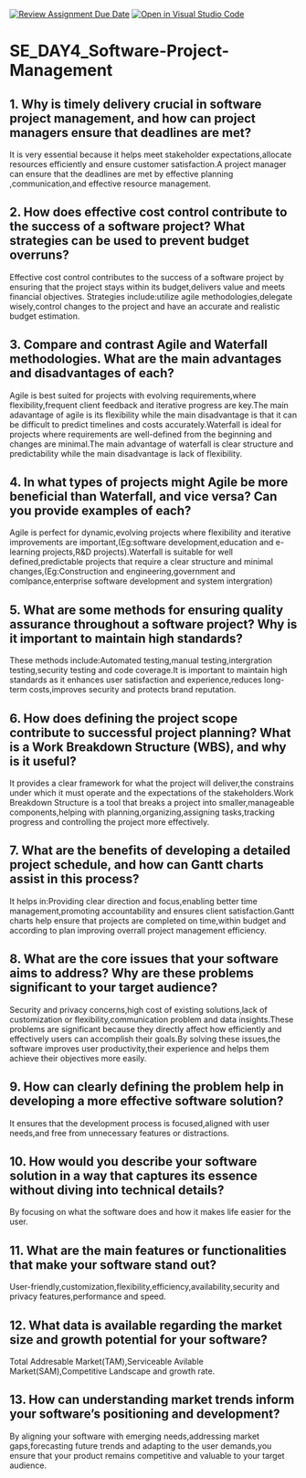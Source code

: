[![Review Assignment Due Date](https://classroom.github.com/assets/deadline-readme-button-22041afd0340ce965d47ae6ef1cefeee28c7c493a6346c4f15d667ab976d596c.svg)](https://classroom.github.com/a/9pw6JKcu)
[![Open in Visual Studio Code](https://classroom.github.com/assets/open-in-vscode-2e0aaae1b6195c2367325f4f02e2d04e9abb55f0b24a779b69b11b9e10269abc.svg)](https://classroom.github.com/online_ide?assignment_repo_id=18447179&assignment_repo_type=AssignmentRepo)
# SE_DAY4_Software-Project-Management
## 1. Why is timely delivery crucial in software project management, and how can project managers ensure that deadlines are met?
 It is very essential because it helps meet stakeholder expectations,allocate resources efficiently and ensure customer satisfaction.A project manager can ensure that the deadlines are met by effective planning ,communication,and effective resource management.
## 2. How does effective cost control contribute to the success of a software project? What strategies can be used to prevent budget overruns?
Effective cost control contributes to the success of a software project by ensuring that the project stays within its budget,delivers value and meets financial objectives.
Strategies include:utilize agile methodologies,delegate wisely,control changes to the project and have an accurate and realistic budget estimation.
## 3. Compare and contrast Agile and Waterfall methodologies. What are the main advantages and disadvantages of each?
Agile is best suited for projects with evolving requirements,where flexibility,frequent client feedback and iterative progress are key.The main adavantage of agile is its flexibility while the main disadvantage is that it can be difficult to predict timelines and costs accurately.Waterfall is ideal for projects where requirements are well-defined from the beginning and changes are minimal.The main advantage of waterfall is clear structure and predictability while the main disadvantage is lack of flexibility.
## 4. In what types of projects might Agile be more beneficial than Waterfall, and vice versa? Can you provide examples of each?
Agile is perfect for dynamic,evolving projects where flexibility and iterative improvements are important,(Eg:software development,education and e-learning projects,R&D projects).Waterfall is suitable for well defined,predictable projects that require a clear structure and minimal changes,(Eg:Construction and engineering,government and comlpance,enterprise software development and system intergration)
## 5. What are some methods for ensuring quality assurance throughout a software project? Why is it important to maintain high standards?
These methods include:Automated testing,manual testing,intergration testing,security testing and code coverage.It is important to maintain high standards as it enhances user satisfaction and experience,reduces long-term costs,improves security and protects brand reputation.
## 6. How does defining the project scope contribute to successful project planning? What is a Work Breakdown Structure (WBS), and why is it useful?
It provides a clear framework for what the project will deliver,the constrains under which it must operate and the expectations of the stakeholders.Work Breakdown Structure is a tool that breaks a project into smaller,manageable components,helping with planning,organizing,assigning tasks,tracking progress and controlling the project more effectively.
## 7. What are the benefits of developing a detailed project schedule, and how can Gantt charts assist in this process?
It helps in:Providing clear direction and focus,enabling better time management,promoting accountability and ensures client satisfaction.Gantt charts help ensure that projects are completed on time,within budget and according to plan improving overrall project management efficiency.
## 8. What are the core issues that your software aims to address? Why are these problems significant to your target audience?
Security and privacy concerns,high cost of existing solutions,lack of customization or flexibility,communication problem and data insights.These problems are significant because they directly affect how efficiently and effectively users can accomplish their goals.By solving these issues,the software improves user productivity,their experience and helps them achieve their objectives more easily.
## 9. How can clearly defining the problem help in developing a more effective software solution?
It ensures that the development process is focused,aligned with user needs,and free from unnecessary features or distractions.
## 10. How would you describe your software solution in a way that captures its essence without diving into technical details?
By focusing on what the software does and how it makes life easier for the user.
## 11. What are the main features or functionalities that make your software stand out?
User-friendly,customization,flexibility,efficiency,availability,security and privacy features,performance and speed.
## 12. What data is available regarding the market size and growth potential for your software?
Total Addresable Market(TAM),Serviceable Avilable Market(SAM),Competitive Landscape and growth rate.
## 13. How can understanding market trends inform your software’s positioning and development?
By aligning your software with emerging needs,addressing market gaps,forecasting future trends and adapting to the user demands,you ensure that your product remains competitive and valuable to your target audience.

